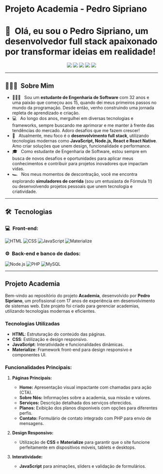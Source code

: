 # Projeto Academia - Pedro Sipriano

<h1>👋 &nbsp;Olá, eu sou o Pedro Sipriano, um desenvolvedor full stack apaixonado por transformar ideias em realidade!</h1>

<p align="center">
  <a href="https://instagram.com/siprianoweb"><img src="https://img.shields.io/badge/-@siprianoweb-E4405F?style=flat-square&logo=Instagram&logoColor=white"/></a>
  <a href="https://siprianoweb.com.br"><img src="https://img.shields.io/badge/-siprianoweb.com.br-3423A6?style=flat-square&logo=Google-Chrome&logoColor=white"/></a>
  <a href="https://www.youtube.com/siprianoweb"><img src="https://img.shields.io/badge/-siprianoweb-D62422?style=flat-square&labelColor=D62422&logo=youtube&logoColor=white"/></a>
  <a href="https://www.linkedin.com/in/siprianoweb"><img src="https://img.shields.io/badge/-Pedro%20Sipriano-0077B5?style=flat-square&logo=Linkedin&logoColor=white"/></a>
  <a href="mailto:siprianoweb@gmail.com"><img src="https://img.shields.io/badge/-siprianoweb@gmail.com-D14836?style=flat-square&logo=Gmail&logoColor=white"/></a>
</p>

---

## 👨🏻‍💻 &nbsp;Sobre Mim

- 👨🏻‍💻 &nbsp; Sou um **estudante de Engenharia de Software** com 32 anos e uma paixão que começou aos 15, quando dei meus primeiros passos no mundo da programação. Desde então, venho construindo uma jornada repleta de aprendizado e criação.
- 💻 &nbsp; Ao longo dos anos, mergulhei em diversas tecnologias e frameworks, sempre buscando me aprimorar e me manter à frente das tendências do mercado. Adoro desafios que me fazem crescer!
- 🚀 &nbsp; Atualmente, meu foco é o **desenvolvimento full stack**, utilizando tecnologias modernas como **JavaScript, Node.js, React e React Native**. Amo criar soluções que unem design, funcionalidade e performance.
- 🎓 &nbsp; Como estudante de Engenharia de Software, estou sempre em busca de novos desafios e oportunidades para aplicar meus conhecimentos e contribuir para projetos inovadores que impactam vidas.
- 🏎 &nbsp; Nos meus momentos de descontração, você me encontra explorando **simuladores de corrida** (sou um entusiasta de Fórmula 1!) ou desenvolvendo projetos pessoais que unem tecnologia e criatividade.

---

## 🛠 &nbsp;Tecnologias

### 💻 &nbsp;Front-end:

![HTML](https://img.shields.io/badge/-HTML-333333?style=flat&logo=HTML5)
![CSS](https://img.shields.io/badge/-CSS-333333?style=flat&logo=CSS3&logoColor=1572B6)
![JavaScript](https://img.shields.io/badge/-JavaScript-333333?style=flat&logo=javascript)
![Materialize](https://img.shields.io/badge/-Materialize-333333?style=flat&logo=material-design&logoColor=0081CB)

### ⚙️ &nbsp;Back-end e banco de dados:

![Node.js](https://img.shields.io/badge/-Node.js-333333?style=flat&logo=node.js)
![PHP](https://img.shields.io/badge/-PHP-333333?style=flat&logo=php&logoColor=777BB4)
![MySQL](https://img.shields.io/badge/-MySQL-333333?style=flat&logo=mysql&logoColor=4479A1)

---

## Projeto Academia

Bem-vindo ao repositório do projeto **Academia**, desenvolvido por **Pedro Sipriano**, um profissional com 17 anos de experiência em desenvolvimento de sistemas web. Este projeto foi criado para gerenciar academias, utilizando tecnologias modernas e eficientes.

### Tecnologias Utilizadas

- **HTML**: Estruturação do conteúdo das páginas.
- **CSS**: Estilização e design responsivo.
- **JavaScript**: Interatividade e funcionalidades dinâmicas.
- **Materialize**: Framework front-end para design responsivo e componentes UI.

### Funcionalidades Principais:

1. **Páginas Principais:**

   - **Home:** Apresentação visual impactante com chamadas para ação (CTA).
   - **Sobre Nós:** Informações sobre a academia, sua missão e valores.
   - **Serviços:** Descrição detalhada dos serviços oferecidos.
   - **Planos:** Exibição dos planos disponíveis com opções para diferentes perfis.
   - **Contato:** Formulário de contato integrado com PHP para envio de mensagens.

2. **Design Responsivo:**

   - Utilização de **CSS** e **Materialize** para garantir que o site funcione perfeitamente em dispositivos móveis, tablets e desktops.

3. **Interatividade:**
   - **JavaScript** para animações, sliders e validação de formulários.
